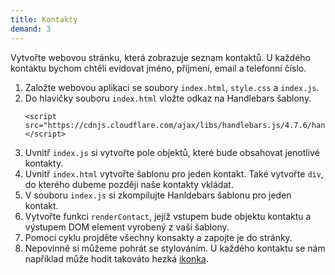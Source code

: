 ```yaml
---
title: Kontakty
demand: 3
---
```


Vytvořte webovou stránku, která zobrazuje seznam kontaktů. U každého kontaktu bychom chtěli evidovat jméno, příjmení, email a telefonní číslo.

1. Založte webovou aplikaci se soubory `index.html`, `style.css` a `index.js`.
1. Do hlavičky souboru `index.html` vložte odkaz na Handlebars šablony.
   ```
   <script src="https://cdnjs.cloudflare.com/ajax/libs/handlebars.js/4.7.6/handlebars.min.js"></script>
   ```
1. Uvnitř `index.js` si vytvořte pole objektů, které bude obsahovat jenotlivé kontakty.
1. Uvnitř `index.html` vytvořte šablonu pro jeden kontakt. Také vytvořte `div`, do kterého dubeme později naše kontakty vkládat.
1. V souboru `index.js` si zkompilujte Hanldebars šablonu pro jeden kontakt.
1. Vytvořte funkci `renderContact`, jejíž vstupem bude objektu kontaktu a výstupem DOM element vyrobený z vaší šablony.
1. Pomocí cyklu projděte všechny konsakty a zapojte je do stránky.
1. Nepovinně si můžeme pohrát se stylováním. U každého kontaktu se nám například může hodit takováto hezká [ikonka](../assets/contact.png).
